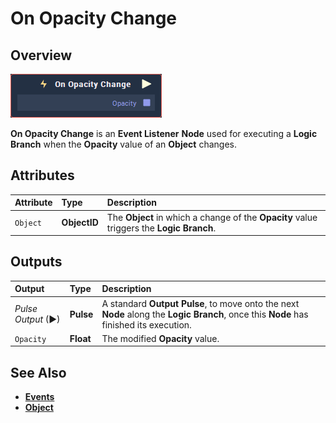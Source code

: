 # On Opacity Change

## Overview

![The On Opacity Change Node.](../../../.gitbook/assets/node-on-opacity-change.png)

**On Opacity Change** is an **Event Listener** **Node** used for executing a **Logic Branch** when the **Opacity** value of an **Object** changes.

## Attributes

| Attribute | Type | Description |
| :--- | :--- | :--- |
| `Object` | **ObjectID** | The **Object** in which a change of the **Opacity** value triggers the **Logic Branch**. |

## Outputs

| Output | Type | Description |
| :--- | :--- | :--- |
| _Pulse Output_ \(►\) | **Pulse** | A standard **Output Pulse**, to move onto the next **Node** along the **Logic Branch**, once this **Node** has finished its execution. |
| `Opacity` | **Float** | The modified **Opacity** value. |

## See Also

* [**Events**](../)
* [**Object**](./)

